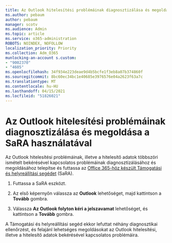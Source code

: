 ```yaml
---
title: Az Outlook hitelesítési problémáinak diagnosztizálása és megoldása a SaRA használatával
ms.author: pebaum
author: pebaum
manager: scotv
ms.audience: Admin
ms.topic: article
ms.service: o365-administration
ROBOTS: NOINDEX, NOFOLLOW
localization_priority: Priority
ms.collection: Adm_O365
munlocking-an-account s.custom:
- "9002370"
- "4605"
ms.openlocfilehash: 34f934e223deae9d4b5bcfe1f3eb8a07b374860f
ms.sourcegitcommit: 8bc60ec34bc1e40685e3976576e04a2623f63a7c
ms.translationtype: MT
ms.contentlocale: hu-HU
ms.lasthandoff: 04/15/2021
ms.locfileid: "51826021"
---
```

# <a name="use-sara-to-diagnose-and-resolve-outlook-authentication-issues"></a>Az Outlook hitelesítési problémáinak diagnosztizálása és megoldása a SaRA használatával

Az Outlook hitelesítési problémáinak, illetve a hitelesítő adatok többszöri ismételt bekérésével kapcsolatos problémáinak diagnosztizálásához és megoldásához telepítse és futtassa az [Office 365-höz készült Támogatási és helyreállítási segédet](https://diagnostics.office.com/#/) (SaRA).

1. Futtassa a SaRA eszközt.

2. Az első képernyőn válassza az **Outlook** lehetőséget, majd kattintson a **Tovább** gombra.

3. Válassza **Az Outlook folyton kéri a jelszavamat** lehetőséget, és kattintson a **Tovább** gombra.

A Támogatási és helyreállítási segéd ekkor lefuttat néhány diagnosztikai ellenőrzést, és felajánl lehetséges megoldásokat az Outlook hitelesítési, illetve a hitelesítő adatok bekérésével kapcsolatos problémáira.
